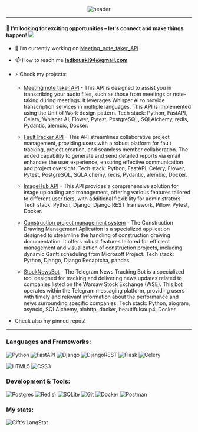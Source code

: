 <!--
**yara-vsk/yara-vsk** is a ✨ _special_ ✨ repository because its `README.md` (this file) appears on your GitHub profile.

Here are some ideas to get you started:

- 🔭 I’m currently working on ...
- 🌱 I’m currently learning ...
- 👯 I’m looking to collaborate on ...
- 🤔 I’m looking for help with ...
- 💬 Ask me about ...
- 📫 How to reach me: ...
- 😄 Pronouns: ...
- ⚡ Fun fact: ...
-->

<div align="center">

![header](https://capsule-render.vercel.app/api?type=venom&height=300&color=0:43cea2,100:185a9d&text=Hi,%20I'm%20Jarosław%20%20Jodkowski%20&reversal=false&fontAlign=50&desc=Python%20Developer%20based%20in%20Warsaw&section=header&textBg=false&fontColor=282829&stroke=023d37&animation=twinkling&descAlign=32&descAlignY=77&fontSize=60)

</div>

<hr>
<h4> 🚀 I’m looking for exciting opportunities – let's connect and make things happen!
<a href="mailto:iadkouski94@gmail.com" target="blank"><img src="https://img.shields.io/badge/Gmail-D14836?style=socials&logo=gmail&logoColor=white" /></a></h4>

- 🔭 I’m currently working on [Meeting_note_taker_API](https://github.com/yara-vsk/Meeting_note_taker_API)

- 📫 How to reach me **iadkouski94@gmail.com**
- ⚡ Check my projects:

  - [Meeting note taker API](https://github.com/yara-vsk/Meeting_note_taker_API) - This API is designed to assist you in transcribing your audio files, such as those from meetings or note-taking during meetings. It leverages Whisper AI to provide transcription services in multiple languages. This API is implemented using the Unit of Work design pattern. Tech stack: Python, FastAPI, Celery, Whisper AI, Flower, Pytest, PostgreSQL, SQLAlchemy, redis, Pydantic, alembic, Docker.

  - [FaultTracker API](https://github.com/yara-vsk/FaultTracker_API) - This API streamlines collaborative project management, providing users with a robust platform for fault tracking, project creation, and seamless member collaboration. The added capability to generate and send detailed reports via email enhances the user experience, ensuring effective communication and project oversight. Tech stack: Python, FastAPI, Celery, Flower, Pytest, PostgreSQL, SQLAlchemy, redis, Pydantic, alembic, Docker.

  - [ImageHub API](https://github.com/yara-vsk/ImageHub_API) - This API provides a comprehensive solution for image uploading and management, offering various features tailored to different user tiers, with additional flexibility for administrators. Tech stack: Python, Django, Django REST framework, Pillow, Pytest, Docker.

  - [Construction project management system](https://github.com/yara-vsk/ConstructionManagementProject) - The Construction Drawing Management Aplication is a specialized application designed to streamline the handling of construction drawing documentation. It offers robust features tailored for efficient management and visualization of construction projects, including dynamic Gantt scheduling from Microsoft Project. Tech stack: Python, Django, Django Recaptcha, pandas.

  - [StockNewsBot](https://github.com/yara-vsk/Telegram_bot_stock_news) - The Telegram News Tracking Bot is a specialized tool designed for tracking and delivering news updates related to companies listed on the Warsaw Stock Exchange (WSE). This bot operates within the Telegram messaging platform, providing users with timely and relevant information about the performance and news surrounding specific companies. Tech stack: Python, aiogram, asyncio, SQLAlchemy, aiohttp, docker, beautifulsoup4, Docker
    
- Check also my pinned repos!
  
<hr>
<!-- LANGS -->
<h3 align="left">Languages and Frameworks:</h3>
<p align="left"> 
    
![Python](https://img.shields.io/badge/python-3670A0?style=flat&logo=python&logoColor=ffdd53)
![FastAPI](https://img.shields.io/badge/FastAPI-005571?style=for-the-badge&logo=fastapi)
![Django](https://img.shields.io/badge/django-%23092E20.svg?style=flat&logo=django&logoColor=white)
![DjangoREST](https://img.shields.io/badge/DJANGO-REST-ff1709?style=flat&logo=django&logoColor=white&color=ff1709&labelColor=gray)
![Flask](https://img.shields.io/badge/flask-%23000.svg?style=flat&logo=flask&logoColor=white)
![Celery](https://img.shields.io/badge/celery-%23a9cc54.svg?style=for-the-badge&logo=celery&logoColor=ddf4a4)

    
![HTML5](https://img.shields.io/badge/html5-%23E34F26.svg?style=flat&logo=html5&logoColor=white)
![CSS3](https://img.shields.io/badge/css3-%231572B6.svg?style=flat&logo=css3&logoColor=white)
    
 </p>
 
<!--  TOOLS  -->
<h3 align="left">Development & Tools:</h3>
<p align="left"> 

![Postgres](https://img.shields.io/badge/postgres-%23316192.svg?style=flat&logo=postgresql&logoColor=white)
![Redis](https://img.shields.io/badge/redis-%23DD0031.svg?style=for-the-badge&logo=redis&logoColor=white))
![SQLite](https://img.shields.io/badge/sqlite-%2307405e.svg?style=flat&logo=sqlite&logoColor=white)
![Git](https://img.shields.io/badge/git-%23F05033.svg?style=flat&logo=git&logoColor=white)
![Docker](https://img.shields.io/badge/docker-%230db7ed.svg?style=flat&logo=docker&logoColor=white)
![Postman](https://img.shields.io/badge/Postman-FF6C37?style=flat&logo=postman&logoColor=white)
    
 </p>
 
 <h3 align="left">My stats:</h3>
<img align="center" src="https://github-readme-streak-stats.herokuapp.com/?user=yara-vsk" alt="Gift's LangStat" />
